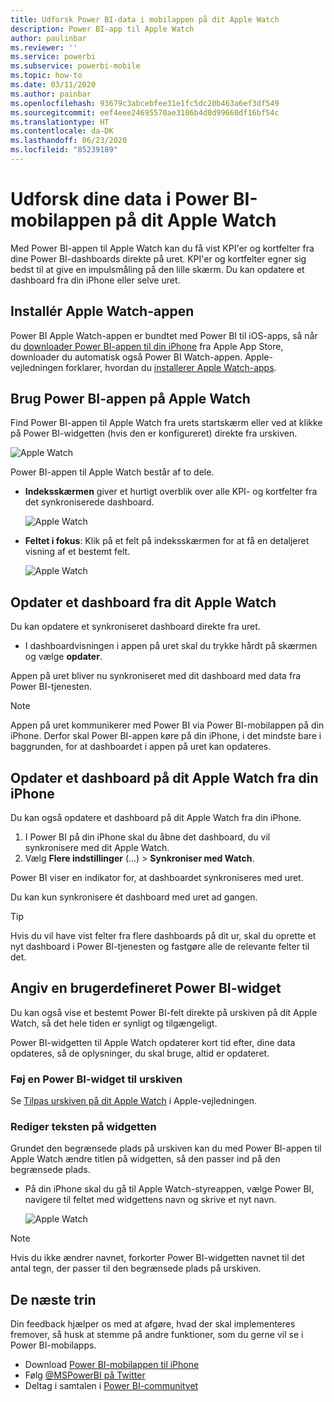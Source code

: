 ```yaml
---
title: Udforsk Power BI-data i mobilappen på dit Apple Watch
description: Power BI-app til Apple Watch
author: paulinbar
ms.reviewer: ''
ms.service: powerbi
ms.subservice: powerbi-mobile
ms.topic: how-to
ms.date: 03/11/2020
ms.author: painbar
ms.openlocfilehash: 93679c3abcebfee31e1fc5dc20b463a6ef3df549
ms.sourcegitcommit: eef4eee24695570ae3186b4d8d99660df16bf54c
ms.translationtype: HT
ms.contentlocale: da-DK
ms.lasthandoff: 06/23/2020
ms.locfileid: "85239189"
---
```

# <a name="explore-your-data-in-the-power-bi-mobile-app-on-your-apple-watch"></a>Udforsk dine data i Power BI-mobilappen på dit Apple Watch
Med Power BI-appen til Apple Watch kan du få vist KPI'er og kortfelter fra dine Power BI-dashboards direkte på uret. KPI'er og kortfelter egner sig bedst til at give en impulsmåling på den lille skærm. Du kan opdatere et dashboard fra din iPhone eller selve uret.

## <a name="install-the-apple-watch-app"></a>Installér Apple Watch-appen
Power BI Apple Watch-appen er bundtet med Power BI til iOS-apps, så når du [downloader Power BI-appen til din iPhone](https://go.microsoft.com/fwlink/?LinkId=522062 "Download iPhone-appen") fra Apple App Store, downloader du automatisk også Power BI Watch-appen. Apple-vejledningen forklarer, hvordan du [installerer Apple Watch-apps](https://support.apple.com/HT204784).

## <a name="use-the-power-bi-app-on-the-apple-watch"></a>Brug Power BI-appen på Apple Watch
Find Power BI-appen til Apple Watch fra urets startskærm eller ved at klikke på Power BI-widgetten (hvis den er konfigureret) direkte fra urskiven.

![Apple Watch](./media/mobile-apple-watch/pbi_aplwatch_complicatn240arrow.png)

Power BI-appen til Apple Watch består af to dele.

* **Indeksskærmen** giver et hurtigt overblik over alle KPI- og kortfelter fra det synkroniserede dashboard.
  
  ![Apple Watch](./media/mobile-apple-watch/pbi_aplwatch_indexscreen240.png)
* **Feltet i fokus**: Klik på et felt på indeksskærmen for at få en detaljeret visning af et bestemt felt.
  
  ![Apple Watch](./media/mobile-apple-watch/pbi_aplwatch_kpi.png)

## <a name="refresh-a-dashboard-from-your-apple-watch"></a>Opdater et dashboard fra dit Apple Watch
Du kan opdatere et synkroniseret dashboard direkte fra uret.

* I dashboardvisningen i appen på uret skal du trykke hårdt på skærmen og vælge **opdater**.

Appen på uret bliver nu synkroniseret med dit dashboard med data fra Power BI-tjenesten.

> [!NOTE]
> Appen på uret kommunikerer med Power BI via Power BI-mobilappen på din iPhone. Derfor skal Power BI-appen køre på din iPhone, i det mindste bare i baggrunden, for at dashboardet i appen på uret kan opdateres.
> 
> 

## <a name="refresh-a-dashboard-on-your-apple-watch-from-your-iphone"></a>Opdater et dashboard på dit Apple Watch fra din iPhone
Du kan også opdatere et dashboard på dit Apple Watch fra din iPhone.

1. I Power BI på din iPhone skal du åbne det dashboard, du vil synkronisere med dit Apple Watch. 
2. Vælg **Flere indstillinger** (...) > **Synkroniser med Watch**.

Power BI viser en indikator for, at dashboardet synkroniseres med uret.

Du kan kun synkronisere ét dashboard med uret ad gangen.

> [!TIP]
> Hvis du vil have vist felter fra flere dashboards på dit ur, skal du oprette et nyt dashboard i Power BI-tjenesten og fastgøre alle de relevante felter til det.
> 
> 

## <a name="set-a-custom-power-bi-widget"></a>Angiv en brugerdefineret Power BI-widget
Du kan også vise et bestemt Power BI-felt direkte på urskiven på dit Apple Watch, så det hele tiden er synligt og tilgængeligt.

Power BI-widgetten til Apple Watch opdaterer kort tid efter, dine data opdateres, så de oplysninger, du skal bruge, altid er opdateret.

### <a name="add-a-power-bi-widget-to-your-watch-face"></a>Føj en Power BI-widget til urskiven
Se [Tilpas urskiven på dit Apple Watch](https://support.apple.com/HT205536) i Apple-vejledningen.

### <a name="change-the-text-on-the-widget"></a>Rediger teksten på widgetten
Grundet den begrænsede plads på urskiven kan du med Power BI-appen til Apple Watch ændre titlen på widgetten, så den passer ind på den begrænsede plads.

* På din iPhone skal du gå til Apple Watch-styreappen, vælge Power BI, navigere til feltet med widgettens navn og skrive et nyt navn.
  
  ![Apple Watch](./media/mobile-apple-watch/pbi_aplwatch_oniphone.png)

> [!NOTE]
> Hvis du ikke ændrer navnet, forkorter Power BI-widgetten navnet til det antal tegn, der passer til den begrænsede plads på urskiven. 
> 
> 

## <a name="next-steps"></a>De næste trin
Din feedback hjælper os med at afgøre, hvad der skal implementeres fremover, så husk at stemme på andre funktioner, som du gerne vil se i Power BI-mobilapps. 

* Download [Power BI-mobilappen til iPhone](https://go.microsoft.com/fwlink/?LinkId=522062)
* Følg [@MSPowerBI på Twitter](https://twitter.com/MSPowerBI)
* Deltag i samtalen i [Power BI-communityet](https://community.powerbi.com/)

